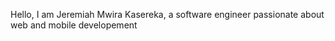 Hello, I am Jeremiah Mwira Kasereka, a software engineer passionate about web and mobile developement
